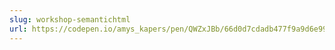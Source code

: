 ```yaml
---
slug: workshop-semantichtml
url: https://codepen.io/amys_kapers/pen/QWZxJBb/66d0d7cdadb477f9a9d6e9918db23fd9?editors=1000&layout=right
---
```

